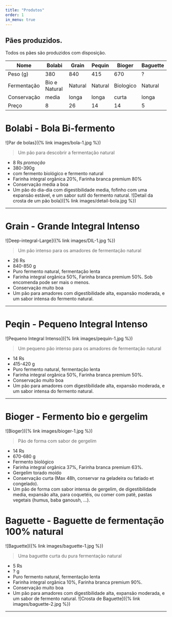 ```yaml
---
title: "Produtos"
order: 1
in_menu: true
---
```

## Pães produzidos.

Todos os pães são produzidos com disposição. 

| Nome | Bolabi | Grain | Pequin | Bioger | Baguette |
|---|---|---|---|---|---|
| Peso (g) | 380 | 840 | 415 | 670 | ? |
|    Fermentação | Bio e Natural | Natural | Natural | Biologico | Natural |
|  Conservação | media | longa | longa | curta | longa |
| Preço | 8 | 26 | 14 | 14 | 5 |


Bolabi - Bola Bi-fermento
=================
![Par de bolas]({% link images/bola-1.jpg %})

> Um pão para descobrir a fermentação natural
- 8 Rs *promoção*
- 380-390g
- com fermento biológico e fermento natural
- Farinha integral orgânica 20%, Farinha branca premium 80%
- Conservação media a boa
- Um pão do dia-dia com digestibilidade media, fofinho com uma expansão estável, e um sabor sutil do fermento natural.
![Detail da crosta de um pão bola]({% link images/detail-bola.jpg %}) 
---

Grain - Grande Integral Intenso
======================
![Deep-integral-Large]({% link images/DIL-1.jpg %})

> Um pão intenso para os amadores de fermentação natural
- 26 Rs
- 840-850 g
- Puro fermento natural, fermentação lenta
- Farinha integral orgânica 50%, Farinha branca premium 50%. Sob encomenda pode ser mais o menos.
- Conservação muito boa
- Um pão para amadores com digestibilidade alta, expansão moderada, e um sabor intensa do fermento natural. 

---

Peqin - Pequeno Integral Intenso
=======================
![Pequeno Integral Intenso]({% link images/pequin-1.jpg %})

> Um pequeno pão intenso para os amadores de fermentação natural
- 14 Rs
- 415-420 g
- Puro fermento natural, fermentação lenta
- Farinha integral orgânica 50%, Farinha branca premium 50%. 
- Conservação muito boa
- Um pão para amadores com digestibilidade alta, expansão moderada, e um sabor intensa do fermento natural. 

---

Bioger - Fermento bio e gergelim
=======================
![Bioger]({% link images/bioger-1.jpg %})
> Pão de forma com sabor de gergelim
- 14 Rs
- 670-680 g
- Fermento biológico
- Farinha integral orgânica 37%, Farinha branca premium 63%. 
- Gergelim torado moído
- Conservação curta (Max 48h, conservar na geladeira ou fatiado et congelado). 
- Um pão de forma com sabor intensa de gergelim, de digestibilidade media, expansão alta, para coquetéis, ou comer com patê, pastas vegetais (humus, baba ganoush, ...). 

Baguette - Baguette de fermentação 100% natural 
=======================
![Baguette]({% link images/baguette-1.jpg %})

> Uma baguette curta du pura fermentação natural 
- 5 Rs
- ? g
- Puro fermento natural, fermentação lenta
- Farinha integral orgânica 10%, Farinha branca premium 90%. 
- Conservação muito boa
- Um pão para amadores com digestibilidade alta, expansão moderada, e um sabor de fermento natural. 
![Crosta de Baguette]({% link images/baguette-2.jpg %})
--- 